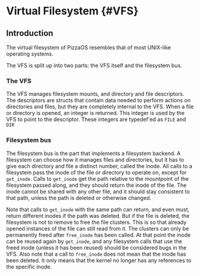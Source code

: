 # Virtual Filesystem {#VFS}
## Introduction
The virtual filesystem of PizzaOS resembles that of most UNIX-like operating systems.

The VFS is split up into two parts: the VFS itself and the filesystem bus.

### The VFS
The VFS manages filesystem mounts, and directory and file descriptors.
The descriptors are structs that contain data needed to perform actions on directories and files,
but they are completely internal to the VFS.
When a file or directory is opened, an integer is returned. This integer is used by the VFS
to point to the descriptor.
These integers are typedef'ed as `FILE` and `DIR`

### Filesystem bus
The filesystem bus is the part that implements a filesystem backend.
A filesystem can choose how it manages files and directories, but it
has to give each directory and file a distinct number, called the inode.
All calls to a filesystem pass the inode of the file or directory to operate on,
except for `get_inode`.
Calls to `get_inode` get the path relative to the mountpoint of the filesystem
passed along, and they should return the inode of the file.
The inode cannot be shared with any other file, and it should stay consistent to
that path, unless the path is deleted or otherwise changed.

Note that calls to `get_inode` with the same path can return, and even must, return
different inodes if the path was deleted. But if the file is deleted, the filesystem
is not to remove to free the file clusters. This is so that already opened instances
of the file can still read from it.
The clusters can only be permanently freed after `free_inode` has been called.
At that point the inode can be reused again by `get_inode`, and any filesystem
calls that use the freed inode (unless it has been reused) should be considered
bugs in the VFS.
Also note that a call to `free_inode` does not mean that the inode has been deleted.
It only means that the kernel no longer has any references to the specific inode.